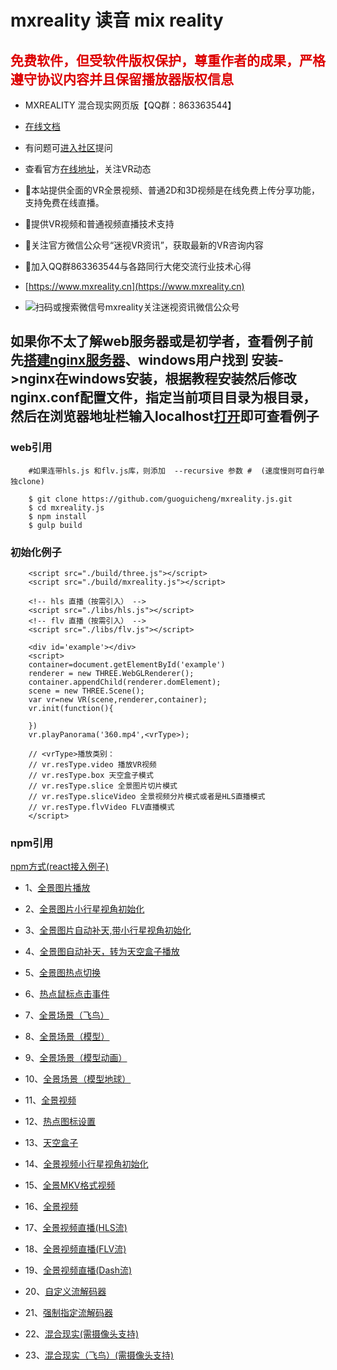 # mxreality 读音 mix reality

## <font color="#dd0000">免费软件，但受软件版权保护，尊重作者的成果，严格遵守协议内容并且保留播放器版权信息</font>

* MXREALITY 混合现实网页版【QQ群：863363544】

* [在线文档](https://github.com/guoguicheng/mxreality.js/tree/master/docs/index.md) 

* 有问题可[进入社区](http://discuss.mxreality.cn)提问

* 查看官方[在线地址](https://www.mxreality.cn)，关注VR动态

* 🐡本站提供全面的VR全景视频、普通2D和3D视频是在线免费上传分享功能，支持免费在线直播。

* 🎈提供VR视频和普通视频直播技术支持

* 💓关注官方微信公众号“迷视VR资讯”，获取最新的VR咨询内容

* 🌼加入QQ群863363544与各路同行大佬交流行业技术心得

* [https://www.mxreality.cn](https://www.mxreality.cn)

* ![扫码或搜索微信号mxreality关注迷视资讯微信公众号](https://github.com/guoguicheng/mxreality.js/raw/master/qrcode.jpg)

## 如果你不太了解web服务器或是初学者，查看例子前先[搭建nginx服务器](https://www.nginx.cn/doc/)、windows用户找到 安装->nginx在windows安装，根据教程安装然后修改nginx.conf配置文件，指定当前项目目录为根目录，然后在浏览器地址栏输入localhost[打开](http://localhost)即可查看例子

### web引用

        #如果连带hls.js 和flv.js库，则添加  --recursive 参数 #  (速度慢则可自行单独clone)

        $ git clone https://github.com/guoguicheng/mxreality.js.git
        $ cd mxreality.js
        $ npm install
        $ gulp build

### 初始化例子

        <script src="./build/three.js"></script>
        <script src="./build/mxreality.js"></script>

        <!-- hls 直播（按需引入） -->
        <script src="./libs/hls.js"></script>
        <!-- flv 直播（按需引入） -->
        <script src="./libs/flv.js"></script>

        <div id='example'></div>
        <script>
        container=document.getElementById('example')
        renderer = new THREE.WebGLRenderer();
        container.appendChild(renderer.domElement);
        scene = new THREE.Scene();
        var vr=new VR(scene,renderer,container);
        vr.init(function(){
                
        })
        vr.playPanorama('360.mp4',<vrType>);

        // <vrType>播放类别：
        // vr.resType.video 播放VR视频
        // vr.resType.box 天空盒子模式
        // vr.resType.slice 全景图片切片模式
        // vr.resType.sliceVideo 全景视频分片模式或者是HLS直播模式
        // vr.resType.flvVideo FLV直播模式
        </script>

### npm引用

[npm方式(react接入例子)](https://github.com/guoguicheng/mxreality.js/tree/master/build/README.md)

* 1、[全景图片播放](examples/pano_image.html)
* 2、[全景图片小行星视角初始化](examples/pano_image_asteroid.html)
* 3、[全景图片自动补天,带小行星视角初始化](examples/auto_fix_top_and_bottom.html)
* 4、[全景图自动补天，转为天空盒子播放](examples/pano_image_convert_to_skybox.html)
* 5、[全景图热点切换](examples/hot_scene_switch.html)
* 6、[热点鼠标点击事件](examples/mouse_event_example.html)
* 7、[全景场景（飞鸟）](examples/pano_flybird.html)
* 8、[全景场景（模型）](examples/pano_object_or_scence.html)
* 9、[全景场景（模型动画）](examples/pano_object_scenne.html)
* 10、[全景场景（模型地球）](examples/pano_scene_earth.html)
* 11、[全景视频](examples/pano_video.html)
* 12、[热点图标设置](examples/set_icon_button_in_pano_obj.html)
* 13、[天空盒子](examples/skybox_pano.html)
* 14、[全景视频小行星视角初始化](examples/video_asteroid.html)
* 15、[全景MKV格式视频](examples/vr_video_mkv.html)
* 16、[全景视频](examples/vr_video.html)
* 17、[全景视频直播(HLS流)](examples/vr_hls_live_video.html)
* 18、[全景视频直播(FLV流)](examples/vr_flv_live_video.html)
* 19、[全景视频直播(Dash流)](examples/vr_dash_live_video.html)
* 20、[自定义流解码器](examples/vr_dash_live_video.html)
* 21、[强制指定流解码器](examples/vr_live_type_setting.html)

* 22、[混合现实(需摄像头支持)](examples/web_mix_reality.html)
* 23、[混合现实（飞鸟）(需摄像头支持)](examples/web_mix_reality_birds.html)
